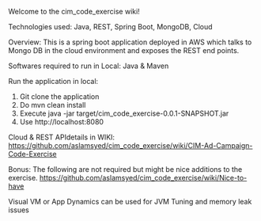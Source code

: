 
Welcome to the cim_code_exercise wiki!

Technologies used: Java, REST, Spring Boot, MongoDB, Cloud

Overview: This is a spring boot application deployed in AWS which talks to Mongo DB in the cloud environment and exposes the REST end points.

Softwares required to run in Local: Java & Maven

Run the application in local:
1) Git clone the application
2) Do mvn clean install
3) Execute java -jar target/cim_code_exercise-0.0.1-SNAPSHOT.jar
4) Use http://localhost:8080

Cloud & REST APIdetails in WIKI:
https://github.com/aslamsyed/cim_code_exercise/wiki/CIM-Ad-Campaign-Code-Exercise

Bonus: The following are not required but might be nice additions to the exercise.
https://github.com/aslamsyed/cim_code_exercise/wiki/Nice-to-have

Visual VM or App Dynamics can be used for JVM Tuning and memory leak issues 
